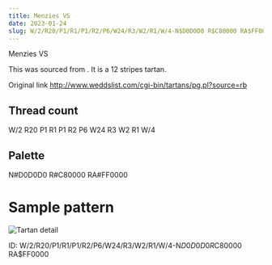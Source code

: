 ```yaml
---
title: Menzies VS
date: 2023-01-24
slug: W/2/R20/P1/R1/P1/R2/P6/W24/R3/W2/R1/W/4-N$D0D0D0 R$C80000 RA$FF0000
---
```

Menzies VS

This was sourced from <no value>.  It is a 12 stripes tartan.

Original link http://www.weddslist.com/cgi-bin/tartans/pg.pl?source=rb

## Thread count
W/2 R20 P1 R1 P1 R2 P6 W24 R3 W2 R1 W/4

## Palette
N#D0D0D0 R#C80000 RA#FF0000

# Sample pattern

![Tartan detail](tartan.png "W/2 R20 P1 R1 P1 R2 P6 W24 R3 W2 R1 W/4 tartan")

ID: W/2/R20/P1/R1/P1/R2/P6/W24/R3/W2/R1/W/4-N$D0D0D0 R$C80000 RA$FF0000